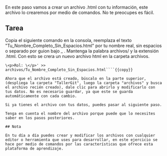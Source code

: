 En este paso vamos a crear un archivo .html con tu información, este archivo lo crearemos por medio de comandos. No te preocupes es fácil.

## Tarea

Copia el siguiente comando en la consola, reemplaza el texto "Tu_Nombre_Completo_Sin_Espacios.html" por tu nombre real, sin espacios o separado por guion bajo _ . Mantenga la palabra archivos/ y la extensión .html. Con esto se crera un nuevo archivo html en la carpeta archivos.

````echo '\<h1>Nombre: \</h1>
\<p>Rol: \</p>' >> archivos/Tu_Nombre_Completo_Sin_Espacios.html````{{copy}}

Ahora que el archivo está creado, búscalo en la parte superior, (despliega la carpeta "TallerGit", luego la carpeta "archivos" y busca el archivo recién creado), dale clic para abrirlo y modificarlo con tus datos. No es necesario guardar, ya que este se guarda automáticamente con cada cambio.

Si ya tienes el archivo con tus datos, puedes pasar al siguiente paso.

Tenga en cuenta el nombre del archivo porque puede que lo necesites saber en los pasos posteriores.

## Nota

En tu día a día puedes crear y modificar los archivos con cualquier editor o herramienta que uses para desarrollar, en este ejercicio se hace por medio de comandos por las características que ofrece esta plataforma de aprendizaje.